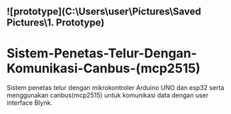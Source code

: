 ![prototype](C:\Users\user\Pictures\Saved Pictures\1. Prototype)
---
# Sistem-Penetas-Telur-Dengan-Komunikasi-Canbus-(mcp2515)

Sistem penetas telur dengan mikrokontroler Arduino UNO dan esp32 serta menggunakan canbus(mcp2515) untuk komunikasi data dengan user interface Blynk.
